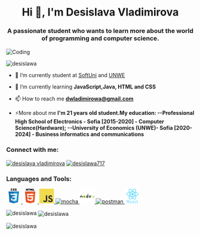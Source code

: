 <h1 align="center">Hi 👋, I'm Desislava Vladimirova</h1>
<h3 align="center">A passionatе student who wants to learn more about the world of programming and computer science.</h3>
<img align="center" alt="Coding" width="350" src="https://miro.medium.com/max/1400/1*qdAW1TjCN57h1lbuuzvchg.gif">
<p align="left"> <img src="https://komarev.com/ghpvc/?username=desislawa&label=Profile%20views&color=0e75b6&style=flat" alt="desislawa" /> </p>

- 🔭 I’m currently student at [SoftUni](https://softuni.bg/) and [UNWE](https://www.unwe.bg/)

- 🌱 I’m currently learning **JavaScript,Java, HTML and CSS**

- 📫 How to reach me **dwladimirowa@gmail.com**

- ⚡More about me **I'm 21 years old student.My education: 
--Professional High School of Electronics - Sofia [2015-2020] - Computer Science(Hardware);
--University of Economics (UNWE)- Sofia [2020-2024] - Business informatics and communications**

<h3 align="left">Connect with me:</h3>
<p align="left">
<a href="https://www.linkedin.com/in/desislava-vladimirova-2a43ab223" target="blank"><img align="center" src="https://raw.githubusercontent.com/rahuldkjain/github-profile-readme-generator/master/src/images/icons/Social/linked-in-alt.svg" alt="desislava vladimirova" height="30" width="40" /></a>
<a href="https://www.instagram.com/desislawa717/" target="blank"><img align="center" src="https://raw.githubusercontent.com/rahuldkjain/github-profile-readme-generator/master/src/images/icons/Social/instagram.svg" alt="desislawa717" height="30" width="40" /></a>
</p>

<h3 align="left">Languages and Tools:</h3>
<p align="left"> <a href="https://www.w3schools.com/css/" target="_blank" rel="noreferrer"> <img src="https://raw.githubusercontent.com/devicons/devicon/master/icons/css3/css3-original-wordmark.svg" alt="css3" width="40" height="40"/> </a> <a href="https://www.w3.org/html/" target="_blank" rel="noreferrer"> <img src="https://raw.githubusercontent.com/devicons/devicon/master/icons/html5/html5-original-wordmark.svg" alt="html5" width="40" height="40"/> </a> <a href="https://developer.mozilla.org/en-US/docs/Web/JavaScript" target="_blank" rel="noreferrer"> <img src="https://raw.githubusercontent.com/devicons/devicon/master/icons/javascript/javascript-original.svg" alt="javascript" width="40" height="40"/> </a> <a href="https://mochajs.org" target="_blank" rel="noreferrer"> <img src="https://www.vectorlogo.zone/logos/mochajs/mochajs-icon.svg" alt="mocha" width="40" height="40"/> </a> <a href="https://nodejs.org" target="_blank" rel="noreferrer"> <img src="https://raw.githubusercontent.com/devicons/devicon/master/icons/nodejs/nodejs-original-wordmark.svg" alt="nodejs" width="40" height="40"/> </a> <a href="https://postman.com" target="_blank" rel="noreferrer"> <img src="https://www.vectorlogo.zone/logos/getpostman/getpostman-icon.svg" alt="postman" width="40" height="40"/> </a> <a href="https://reactjs.org/" target="_blank" rel="noreferrer"> <img src="https://raw.githubusercontent.com/devicons/devicon/master/icons/react/react-original-wordmark.svg" alt="react" width="40" height="40"/> </a> </p>

<p><img align="left" src="https://github-readme-stats.vercel.app/api/top-langs?username=desislawa&show_icons=true&locale=en&layout=compact" alt="desislawa" /></p>

<p>&nbsp;<img align="center" src="https://github-readme-stats.vercel.app/api?username=desislawa&show_icons=true&locale=en" alt="desislawa" /></p>

<p><img align="center" src="https://github-readme-streak-stats.herokuapp.com/?user=desislawa&" alt="desislawa" /></p>
